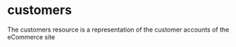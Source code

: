 # customers
The customers resource is a representation of the customer accounts of the eCommerce site
